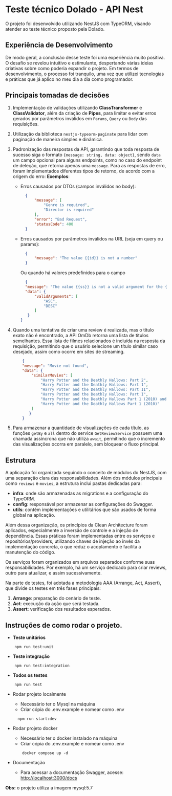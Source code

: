 # Teste técnico Dolado -  API Nest

O projeto foi desenvolvido utilizando NestJS com TypeORM, visando atender ao teste técnico proposto pela Dolado.

## Experiência de Desenvolvimento

De modo geral, a conclusão desse teste foi uma experiência muito positiva. O desafio se revelou intuitivo e estimulante, despertando várias ideias criativas sobre como poderia expandir o projeto. Em termos de desenvolvimento, o processo foi tranquilo, uma vez que utilizei tecnologias e práticas que já aplico no meu dia a dia como programador.

## Principais tomadas de decisões

1. Implementação de validações utilizando **ClassTransformer** e **ClassValidator**, além da criação de **Pipes**, para limitar e evitar erros gerados por parâmetros inválidos em `Params`, `Query` ou `Body` das requisições.
    
2. Utilização da biblioteca `nestjs-typeorm-paginate` para lidar com paginação de maneira simples e dinâmica.
    
3. Padronização das respostas da API, garantindo que toda resposta de sucesso siga o formato `{message: string, data: object}`, sendo `data` um campo opcional para alguns endpoints, como no caso do endpoint de deleção, que retorna apenas uma `message`. Para as respostas de erro, foram implementados diferentes tipos de retorno, de acordo com a origem do erro:
    **Exemplos**:
    
    - Erros causados por DTOs (campos inválidos no body):
      ```json
        {
            "message": [
                "Genre is required",
                "Director is required"
            ],
            "error": "Bad Request",
            "statusCode": 400
        }
      ```
    - Erros causados por parâmetros inválidos na URL (seja em query ou params):
      ```json
        {
            "message": "The value {{id}} is not a number"
        }    
      ```
      Ou quando há valores predefinidos para o campo
      ```json
        {
        "message": "The value {{ss}} is not a valid argument for the {{order}}",
        "data": {
            "validArguments": [
                "ASC",
                "DESC"
            ]
         }
      }
      ```

5. Quando uma tentativa de criar uma review é realizada, mas o título exato não é encontrado, a API OmDb retorna uma lista de títulos semelhantes. Essa lista de filmes relacionados é incluída na resposta da requisição, permitindo que o usuário selecione um título similar caso desejado, assim como ocorre em sites de streaming.
    ```json
        {
        "message": "Movie not found",
        "data": {
            "similarMovies": [
                "Harry Potter and the Deathly Hallows: Part 2",
                "Harry Potter and the Deathly Hallows: Part 1",
                "Harry Potter and the Deathly Hallows: Part II",
                "Harry Potter and the Deathly Hallows: Part I",
                "Harry Potter and the Deathly Hallows Part 1 (2010) and Part 2 (2011) Featuring Brizzy Voices",
                "Harry Potter and the Deathly Hallows Part 1 (2010)"
            ]
           }        
        }
    ```
   
6. Para armazenar a quantidade de visualizações de cada título, as funções `getBy` e `all` dentro do service `GetReviewService` possuem uma chamada assíncrona que não utiliza `await`, permitindo que o incremento das visualizações ocorra em paralelo, sem bloquear o fluxo principal.

## Estrutura
A aplicação foi organizada seguindo o conceito de módulos do NestJS, com uma separação clara das responsabilidades. Além dos módulos principais como `reviews` e `movies`, a estrutura inclui pastas dedicadas para:

- **infra**: onde são armazenadas as migrations e a configuração do TypeORM.
- **config**: responsável por armazenar as configurações do Swagger.
- **utils**: contém implementações e utilitários que são usados de forma global na aplicação.

Além dessa organização, os princípios da Clean Architecture foram aplicados, especialmente a inversão de controle e a injeção de dependência. Essas práticas foram implementadas entre os serviços e repositórios/providers, utilizando chaves de injeção ao invés da implementação concreta, o que reduz o acoplamento e facilita a manutenção do código.

Os serviços foram organizados em arquivos separados conforme suas responsabilidades. Por exemplo, há um serviço dedicado para criar reviews, outro para atualizar, e assim sucessivamente.

Na parte de testes, foi adotada a metodologia AAA (Arrange, Act, Assert), que divide os testes em três fases principais: 

1. **Arrange**: preparação do cenário de teste.
2. **Act**: execução da ação que será testada.
3. **Assert**: verificação dos resultados esperados.

## Instruções de como rodar o projeto.

- **Teste unitários**
```
    npm run test:unit
```

- **Teste integração**
```
    npm run test:integration  
```

- **Todos os testes**
```
    npm run test  
```

- Rodar projeto localmente
  - Necessário ter o Mysql na máquina
  - Criar cópia do .env.example e nomear como .env
  ```
    npm run start:dev
  ``` 

- Rodar projeto docker
    - Necessário ter o docker instalado na máquina
    - Criar cópia do .env.example e nomear como .env
    ```
        docker compose up -d
    ```
- Documentação
    - Para acessar a documentação Swagger, acesse: [http://localhost:3000/docs](http://localhost:3000/docs)

**Obs:** o projeto utiliza a imagem mysql:5.7
